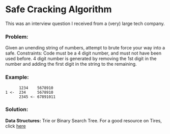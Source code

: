 # Safe Cracking Algorithm

This was an interview question I received from a (very) large tech company.

### Problem:  
Given an unending string of numbers, attempt to brute force your way into a safe.
Constraints: Code must be a 4 digit number, and must not have been used before.  4 digit number is generated by removing the 1st digit in the number and adding the first digit in the string to the remaining.

### Example:
```
      1234    5678910
1 <-  234     5678910
      2345 <- 67891011
```

### Solution:
**Data Structures:**  Trie or Binary Search Tree.  For a good resource on Tires, click [here](https://medium.com/basecs/trying-to-understand-tries-3ec6bede0014)
